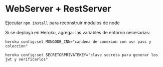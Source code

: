 # WebServer + RestServer

Ejecutar ``` npm install ``` para reconstruir módulos de node

Si se deploya en Heroku, agregar las variables de entorno necesarias:

``` heroku config:set MONGODB_CNN="candena de conexion con usr pass y coleccion" ```

``` heroku config:set SECRETORPRIVATEKEY="clave secreta para generar los jwt y verificarlos" ```